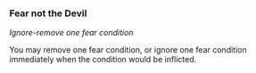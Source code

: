 ### Fear not the Devil

_Ignore-remove one fear condition_

You may remove one fear condition, or ignore one fear condition immediately when the condition would be inflicted.